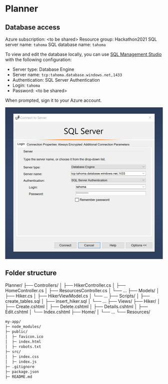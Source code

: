 # Planner

## Database access

Azure subscription: \<to be shared\>
Resource group: Hackathon2021
SQL server name: `tahoma`
SQL database name: `tahoma`

To view and edit the database locally, you can use [SQL Management Studio](https://docs.microsoft.com/en-us/sql/ssms/download-sql-server-management-studio-ssms?view=sql-server-ver15) with the following configuration:

- Server type: Database Engine
- Server name: `tcp:tahoma.database.windows.net,1433`
- Authentication: SQL Server Authentication
- Login: `tahoma`
- Password: \<to be shared\>

When prompted, sign it to your Azure account.

![SQL Server login](tahomadb.png)

## Folder structure

Planner/
├── Controllers/
│   ├── HikerController.cs
│   ├── HomeController.cs
│   ├── ResourcesController.cs
│   └── ...
├── Models/
│   ├── Hiker.cs
│   ├── HikerViewModel.cs
│   └── ...
├── Scripts/
│   ├── create_tables.sql
│   ├── insert_hiker.sql
│   └── ...
├── Views/
    ├── Hiker/
    │   ├── Create.cshtml
    │   ├── Delete.cshtml
    │   ├── Details.cshtml
    │   ├── Edit.cshtml
    │   └── Index.cshtml
    ├── Home/
    │   └── ...
    └── Resources/


```
my-app/
├─ node_modules/
├─ public/
│  ├─ favicon.ico
│  ├─ index.html
│  ├─ robots.txt
├─ src/
│  ├─ index.css
│  ├─ index.js
├─ .gitignore
├─ package.json
├─ README.md
```